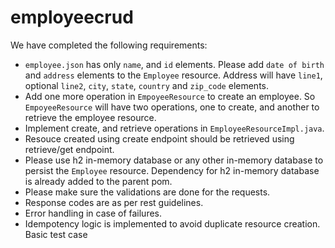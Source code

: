 # employeecrud
We have completed the following requirements:

- `employee.json` has only `name`, and `id` elements. Please add `date of birth` and `address` elements to the `Employee` resource. Address will have `line1`, optional `line2`, `city`, `state`, `country` and `zip_code` elements.
- Add one more operation in `EmpoyeeResource` to create an employee. So `EmpoyeeResource` will have two operations, one to create, and another to retrieve the employee resource.
- Implement create, and retrieve operations in `EmployeeResourceImpl.java`.
- Resouce created using create endpoint should be retrieved using retrieve/get endpoint.
- Please use h2 in-memory database or any other in-memory database to persist the `Employee` resource. Dependency for h2 in-memory database is already added to the parent pom.
- Please make sure the validations are done for the requests.
- Response codes are as per rest guidelines.
- Error handling in case of failures.
- Idempotency logic is implemented to avoid duplicate resource creation.
Basic test case
